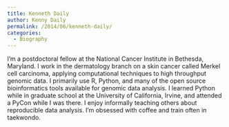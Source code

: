 ```yaml
---
title: Kenneth Daily
author: Kenny Daily
permalink: /2014/06/kenneth-daily/
categories:
  - Biography
---
```

I&#8217;m a postdoctoral fellow at the National Cancer Institute in Bethesda, Maryland. I work in the dermatology branch on a skin cancer called Merkel cell carcinoma, applying computational techniques to high throughput genomic data. I primarily use R, Python, and many of the open source bioinformatics tools available for genomic data analysis. I learned Python while in graduate school at the University of California, Irvine, and attended a PyCon while I was there. I enjoy informally teaching others about reproducible data analysis. I&#8217;m obsessed with coffee and train often in taekwondo.

